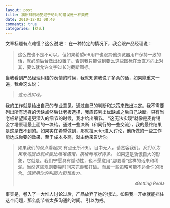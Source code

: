 ```yaml
---
layout: post
title: 旗帜鲜明地犯过于绝对的错误是一种美德
date: 2010-12-03 08:40
comments: true
categories: [默认]
---
```

文章标题有点难懂？这么说吧：
在一种特定的情况下，我会跟产品经理说：
<blockquote>这么做也不是不可以，但如果希望ie6用户也跟其他浏览器用户保持一致的话，就必须后台做出设置了。否则我只能做到要么这些图标在垂直方向上对其，要么就允许文字过长时截断图标。</blockquote>
当我看到产品经理纠结的表情的时候，我就知道我说了多余的话，如果能重来一遍，我会这么说：
<blockquote><em>这无法实现。</em></blockquote>
我的工作就是给出自己的专业意见。通过自己的判断和决策来做出决定。我不需要列出所有选择的优缺点然后让老板选择，我应该列出优缺点之后自己决断。只有当老板希望知道更深入的细节的时候，我才给出细节。
“这无法实现”就像是麦肯锡金字塔原理最上面的一块砖。通过一些决断（和同行的一些交流），我的最终结果是这是做不到的。如果实在希望做到，那就拉peter进入讨论，他所做的一些工作能达成你要的效果，至于成本多高，就由他来告诉你。
<blockquote>如果我们的观点看起来 有点无所不知，目中无人，请宽容我们。<em>我们认为果敢地提出观点要比唯唯诺诺，模棱两可好得多。</em>
如果这是骄傲自大的形象，它就是。我们宁愿具有煽动性，也不愿意用“那要看”这样的话来和稀泥。当然这些规则要靠时间来完善和打破。而且一些策略可能不适合你的场合。<em>请运用你的判断力和想象力。</em>
<p style="text-align: right;"><em>《Getting Real》</em></p>
</blockquote>
事实是，卷入了一大堆人讨论过后，产品放弃了她的想法。如果我一开始就能挡住这个问题，那么能节省太多沟通的时间。
引以为戒。
